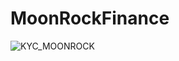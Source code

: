 # MoonRockFinance

![KYC_MOONROCK](https://user-images.githubusercontent.com/81981737/188948356-4bb73dc6-cdcd-4dfd-be2e-fb9e6aafe698.jpg)
